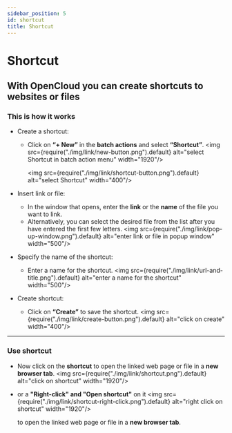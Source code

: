 ```yaml
---
sidebar_position: 5
id: shortcut
title: Shortcut
---
```


# Shortcut

## With OpenCloud you can create shortcuts to websites or files

### This is how it works

- Create a shortcut:
  - Click on **“+ New”** in the **batch actions** and select **“Shortcut”**.
    <img src={require("./img/link/new-button.png").default} alt="select Shortcut in batch action menu" width="1920"/>

    <img src={require("./img/link/shortcut-button.png").default} alt="select Shortcut" width="400"/>

- Insert link or file:
  - In the window that opens, enter the **link** or the **name** of the file you want to link.
  - Alternatively, you can select the desired file from the list after you have entered the first few letters.
    <img src={require("./img/link/pop-up-window.png").default} alt="enter link or file in popup window" width="500"/>
- Specify the name of the shortcut:
  - Enter a name for the shortcut.
    <img src={require("./img/link/url-and-title.png").default} alt="enter a name for the shortcut" width="500"/>
- Create shortcut:
  - Click on **“Create”** to save the shortcut.
    <img src={require("./img/link/create-button.png").default} alt="click on create" width="400"/>

---

### Use shortcut

- Now click on the **shortcut** to open the linked web page or file in a **new browser tab**.
  <img src={require("./img/link/shortcut.png").default} alt="click on shortcut" width="1920"/>
- or a **"Right-click" and "Open shortcut"** on it
  <img src={require("./img/link/shortcut-right-click.png").default} alt="right click on shortcut" width="1920"/>

  to open the linked web page or file in a **new browser tab**.
